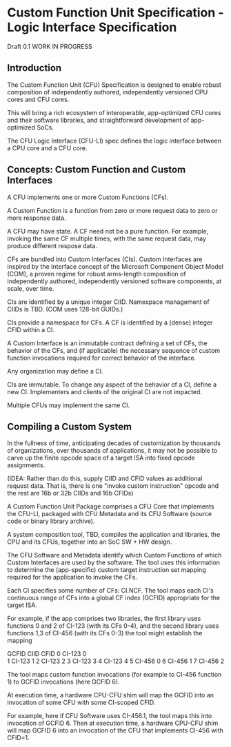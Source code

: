 Custom Function Unit Specification - Logic Interface Specification
==================================================================
Draft 0.1
WORK IN PROGRESS

Introduction
------------

The Custom Function Unit (CFU) Specification is designed to enable robust
composition of independently authored, independently versioned CPU cores
and CFU cores.

This will bring a rich ecosystem of interoperable, app-optimized CFU
cores and their software libraries, and straightforward development of
app-optimized SoCs.

The CFU Logic Interface (CFU-LI) spec defines the logic interface between
a CPU core and a CFU core.

Concepts: Custom Function and Custom Interfaces
-----------------------------------------------

A CFU implements one or more Custom Functions (CFs).

A Custom Function is a function from zero or more request data to zero
or more response data.

A CFU may have state. A CF need not be a pure function. For example,
invoking the same CF multiple times, with the same request data, may
produce different respose data.

CFs are bundled into Custom Interfaces (CIs). Custom Interfaces are
inspired by the Interface concept of the Microsoft Component Object
Model (COM), a proven regime for robust arms-length composition of
independently authored, independently versioned software components,
at scale, over time.

CIs are identified by a unique integer CIID. Namespace management of
CIIDs is TBD. (COM uses 128-bit GUIDs.)

CIs provide a namespace for CFs. A CF is identified by a (dense) integer
CFID within a CI.

A Custom Interface is an immutable contract defining a set of CFs, the
behavior of the CFs, and (if applicable) the necessary sequence of custom
function invocations required for correct behavior of the interface.

Any organization may define a CI.

CIs are immutable. To change any aspect of the behavior of a CI, define
a new CI. Implementers and clients of the original CI are not impacted.

Multiple CFUs may implement the same CI.

Compiling a Custom System
-------------------------

In the fullness of time, anticipating decades of customization by
thousands of organizations, over thousands of applications,
it may not be possible to carve up the finite opcode space of
a target ISA into fixed opcode assignments.

(IDEA: Rather than do this, supply CIID and CFID values as additional
request data. That is, there is one "invoke custom instruction" opcode
and the rest are 16b or 32b CIIDs and 16b CFIDs)

A Custom Function Unit Package comprises a CFU Core that implements the
CFU-LI, packaged with CFU Metadata and its CFU Software (source code or
binary library archive).

A system composition tool, TBD, compiles the application and libraries,
the CPU and its CFUs, together into an SoC SW + HW design.

The CFU Software and Metadata identify which Custom Functions of which
Custom Interfaces are used by the software. The tool uses this information
to determine the (app-specific) custom target instruction set mapping
required for the application to invoke the CFs.

Each CI specifies some number of CFs: CI.NCF.  The tool maps each CI's
continuous range of CFs into a global CF index (GCFID) appropriate for
the target ISA.

For example, if the app comprises two libraries, the first library uses
functions 0 and 2 of CI-123 (with its CFs 0-4), and the second library
uses functions 1,3 of CI-456 (with its CFs 0-3) the tool might establish
the mapping

GCFID	CIID	CFID
0		CI-123	0	
1		CI-123	1
2		CI-123	2
3		CI-123	3
4		CI-123	4
5		CI-456	0
6		CI-456	1
7		CI-456	2

The tool maps custom function invocations (for example to CI-456 function 1)
to GCFID invocations (here GCFID 6).

At execution time, a hardware CPU-CFU shim will map the GCFID into an
invocation of some CFU with some CI-scoped CFID.

For example, here if CFU Software uses CI-456.1, the tool maps this into
invocation of GCFID 6.  Then at execution time, a hardware CPU-CFU shim
will map GCFID 6 into an invocation of the CFU that implements CI-456
with CFID=1.

